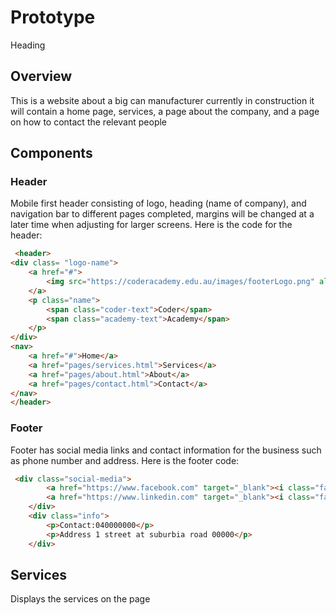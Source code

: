 # Prototype
Heading

## Overview
This is a website about a big can manufacturer currently in construction it will contain a home page, services, a page about the company, and a page on how to contact the relevant people
## Components

### Header
Mobile first header consisting of logo, heading (name of company), and navigation bar to different pages completed, margins will be changed at a later time when adjusting for larger screens. Here is the code for the header:
```html
 <header>
<div class= "logo-name">
    <a href="#">
        <img src="https://coderacademy.edu.au/images/footerLogo.png" alt="CA">
    </a>
    <p class="name"> 
        <span class="coder-text">Coder</span>
        <span class="academy-text">Academy</span>    
    </p>
</div>
<nav>
    <a href="#">Home</a>
    <a href="pages/services.html">Services</a>
    <a href="pages/about.html">About</a>
    <a href="pages/contact.html">Contact</a>
</nav>
</header> 
```
### Footer
Footer has social media links and contact information for the business such as phone number and address. Here is the footer code:
```html
 <div class="social-media">
        <a href="https://www.facebook.com" target="_blank"><i class="fa-brands fa-facebook"></i></a>
        <a href="https://www.linkedin.com" target="_blank"><i class="fa-brands fa-linkedin"></i></a>
    </div>
    <div class="info">
        <p>Contact:040000000</p>
        <p>Address 1 street at suburbia road 00000</p>
    </div>
 ```
 ## Services
 Displays the services on the page 